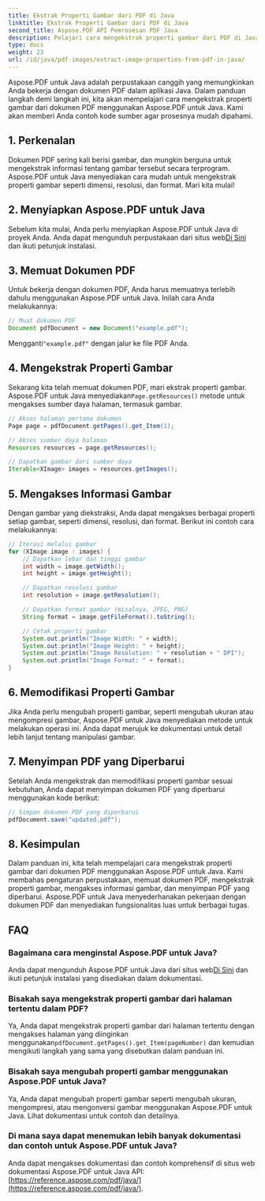 ```yaml
---
title: Ekstrak Properti Gambar dari PDF di Java
linktitle: Ekstrak Properti Gambar dari PDF di Java
second_title: Aspose.PDF API Pemrosesan PDF Java
description: Pelajari cara mengekstrak properti gambar dari PDF di Java menggunakan Aspose.PDF untuk Java. Panduan langkah demi langkah dengan kode sumber. Tingkatkan keterampilan pemrosesan PDF Anda hari ini!
type: docs
weight: 23
url: /id/java/pdf-images/extract-image-properties-from-pdf-in-java/
---
```


Aspose.PDF untuk Java adalah perpustakaan canggih yang memungkinkan Anda bekerja dengan dokumen PDF dalam aplikasi Java. Dalam panduan langkah demi langkah ini, kita akan mempelajari cara mengekstrak properti gambar dari dokumen PDF menggunakan Aspose.PDF untuk Java. Kami akan memberi Anda contoh kode sumber agar prosesnya mudah dipahami.

## 1. Perkenalan

Dokumen PDF sering kali berisi gambar, dan mungkin berguna untuk mengekstrak informasi tentang gambar tersebut secara terprogram. Aspose.PDF untuk Java menyediakan cara mudah untuk mengekstrak properti gambar seperti dimensi, resolusi, dan format. Mari kita mulai!

## 2. Menyiapkan Aspose.PDF untuk Java

 Sebelum kita mulai, Anda perlu menyiapkan Aspose.PDF untuk Java di proyek Anda. Anda dapat mengunduh perpustakaan dari situs web[Di Sini](https://releases.aspose.com/pdf/java/) dan ikuti petunjuk instalasi.

## 3. Memuat Dokumen PDF

Untuk bekerja dengan dokumen PDF, Anda harus memuatnya terlebih dahulu menggunakan Aspose.PDF untuk Java. Inilah cara Anda melakukannya:

```java
// Muat dokumen PDF
Document pdfDocument = new Document("example.pdf");
```

 Mengganti`"example.pdf"` dengan jalur ke file PDF Anda.

## 4. Mengekstrak Properti Gambar

 Sekarang kita telah memuat dokumen PDF, mari ekstrak properti gambar. Aspose.PDF untuk Java menyediakan`Page.getResources()` metode untuk mengakses sumber daya halaman, termasuk gambar.

```java
// Akses halaman pertama dokumen
Page page = pdfDocument.getPages().get_Item(1);

// Akses sumber daya halaman
Resources resources = page.getResources();

// Dapatkan gambar dari sumber daya
Iterable<XImage> images = resources.getImages();
```

## 5. Mengakses Informasi Gambar

Dengan gambar yang diekstraksi, Anda dapat mengakses berbagai properti setiap gambar, seperti dimensi, resolusi, dan format. Berikut ini contoh cara melakukannya:

```java
// Iterasi melalui gambar
for (XImage image : images) {
    // Dapatkan lebar dan tinggi gambar
    int width = image.getWidth();
    int height = image.getHeight();

    // Dapatkan resolusi gambar
    int resolution = image.getResolution();

    // Dapatkan format gambar (misalnya, JPEG, PNG)
    String format = image.getFileFormat().toString();

    // Cetak properti gambar
    System.out.println("Image Width: " + width);
    System.out.println("Image Height: " + height);
    System.out.println("Image Resolution: " + resolution + " DPI");
    System.out.println("Image Format: " + format);
}
```

## 6. Memodifikasi Properti Gambar

Jika Anda perlu mengubah properti gambar, seperti mengubah ukuran atau mengompresi gambar, Aspose.PDF untuk Java menyediakan metode untuk melakukan operasi ini. Anda dapat merujuk ke dokumentasi untuk detail lebih lanjut tentang manipulasi gambar.

## 7. Menyimpan PDF yang Diperbarui

Setelah Anda mengekstrak dan memodifikasi properti gambar sesuai kebutuhan, Anda dapat menyimpan dokumen PDF yang diperbarui menggunakan kode berikut:

```java
// Simpan dokumen PDF yang diperbarui
pdfDocument.save("updated.pdf");
```

## 8. Kesimpulan

Dalam panduan ini, kita telah mempelajari cara mengekstrak properti gambar dari dokumen PDF menggunakan Aspose.PDF untuk Java. Kami membahas pengaturan perpustakaan, memuat dokumen PDF, mengekstrak properti gambar, mengakses informasi gambar, dan menyimpan PDF yang diperbarui. Aspose.PDF untuk Java menyederhanakan pekerjaan dengan dokumen PDF dan menyediakan fungsionalitas luas untuk berbagai tugas.

## FAQ

### Bagaimana cara menginstal Aspose.PDF untuk Java?

 Anda dapat mengunduh Aspose.PDF untuk Java dari situs web[Di Sini](https://releases.aspose.com/pdf/java/) dan ikuti petunjuk instalasi yang disediakan dalam dokumentasi.

### Bisakah saya mengekstrak properti gambar dari halaman tertentu dalam PDF?

Ya, Anda dapat mengekstrak properti gambar dari halaman tertentu dengan mengakses halaman yang diinginkan menggunakan`pdfDocument.getPages().get_Item(pageNumber)` dan kemudian mengikuti langkah yang sama yang disebutkan dalam panduan ini.

### Bisakah saya mengubah properti gambar menggunakan Aspose.PDF untuk Java?

Ya, Anda dapat mengubah properti gambar seperti mengubah ukuran, mengompresi, atau mengonversi gambar menggunakan Aspose.PDF untuk Java. Lihat dokumentasi untuk contoh dan detailnya.

### Di mana saya dapat menemukan lebih banyak dokumentasi dan contoh untuk Aspose.PDF untuk Java?

 Anda dapat mengakses dokumentasi dan contoh komprehensif di situs web dokumentasi Aspose.PDF untuk Java API:[https://reference.aspose.com/pdf/java/](https://reference.aspose.com/pdf/java/).
